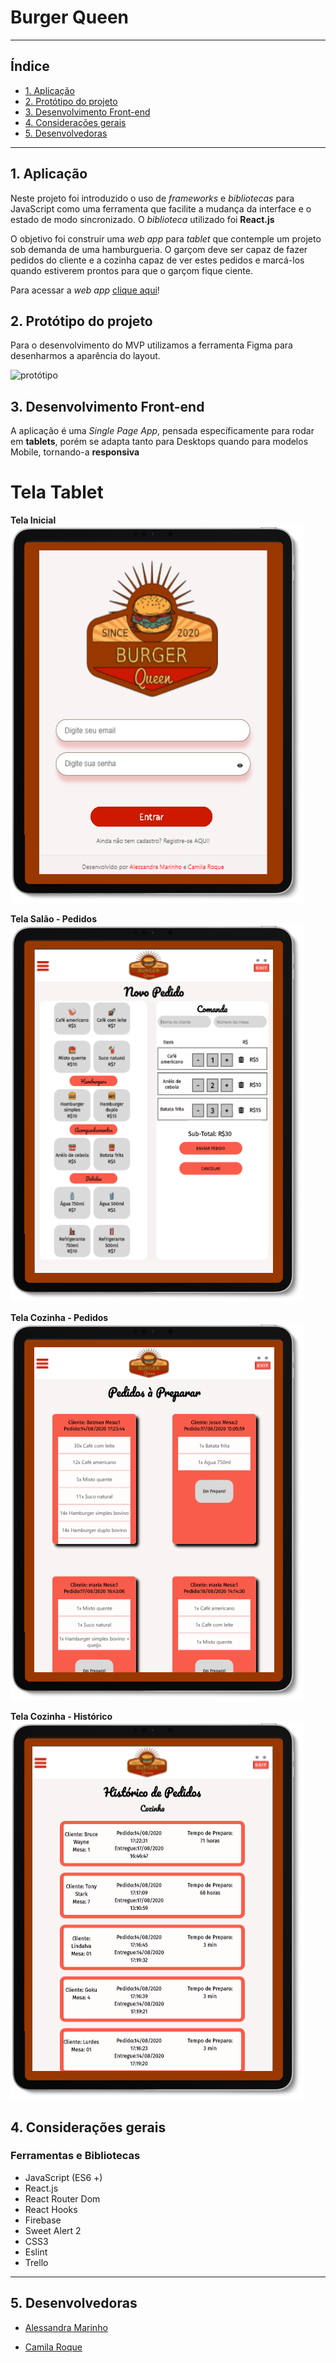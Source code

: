 # Burger Queen

---

## Índice

- [1. Aplicação](#1-aplicação)
- [2. Protótipo do projeto](#2-protótipo-do-projeto)
- [3. Desenvolvimento Front-end](#3-desenvolvimento-front-end)
- [4. Considerações gerais](#4-considerações-gerais)
- [5. Desenvolvedoras](#7-desenvolvedoras)

---

## 1. Aplicação

Neste projeto foi introduzido o uso de _frameworks_ e _bibliotecas_ para JavaScript como uma ferramenta que facilite a mudança da interface e o estado de modo sincronizado. O _biblioteca_ utilizado foi **React.js**

O objetivo foi construir uma _web app_ para _tablet_ que contemple um projeto sob demanda de uma hamburgueria. O garçom deve ser capaz de fazer pedidos do cliente e a cozinha capaz de ver estes pedidos e marcá-los quando estiverem prontos para que o garçom fique ciente.

Para acessar a _web app_ [clique aqui](https://burger-queen-lab-d4315.web.app)!


## 2. Protótipo do projeto

Para o desenvolvimento do MVP utilizamos a ferramenta Figma para desenharmos a aparência do layout.

![protótipo](src/assets/layout/pages.png)

## 3. Desenvolvimento Front-end

A aplicação é uma _Single Page App_, pensada específicamente para rodar em **tablets**, porém se adapta tanto para Desktops quando para modelos Mobile, tornando-a **responsiva**

# Tela Tablet

**Tela Inicial**
![Home](src/assets/layout/bq_img.png)

**Tela Salão - Pedidos**
![Salão](src/assets/layout/bq_salao.png)

**Tela Cozinha - Pedidos**
![Cozinha](src/assets/layout/bq_cozinha.png)

**Tela Cozinha - Histórico**
![Historico](src/assets/layout/bq_historico.png)

## 4. Considerações gerais

### Ferramentas e Bibliotecas

* JavaScript (ES6 +)
* React.js
* React Router Dom
* React Hooks
* Firebase
* Sweet Alert 2
* CSS3
* Eslint
* Trello

---

## 5. Desenvolvedoras

- [Alessandra Marinho ](https://github.com/alessandramarinho)

- [Camila Roque](https://github.com/milaroque)
